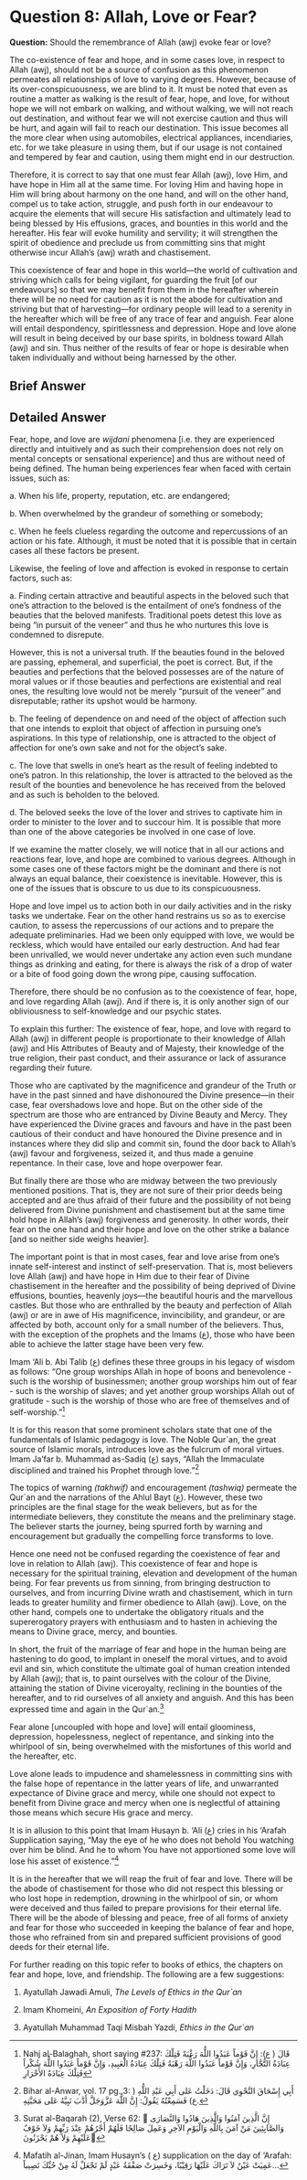 Question 8: Allah, Love or Fear?
================================

**Question:** Should the remembrance of Allah (awj) evoke fear or love?

The co-existence of fear and hope, and in some cases love, in respect to
Allah (awj), should not be a source of confusion as this phenomenon
permeates all relationships of love to varying degrees. However, because
of its over-conspicuousness, we are blind to it. It must be noted that
even as routine a matter as walking is the result of fear, hope, and
love, for without hope we will not embark on walking, and without
walking, we will not reach out destination, and without fear we will not
exercise caution and thus will be hurt, and again will fail to reach our
destination. This issue becomes all the more clear when using
automobiles, electrical appliances, incendiaries, etc. for we take
pleasure in using them, but if our usage is not contained and tempered
by fear and caution, using them might end in our destruction.

Therefore, it is correct to say that one must fear Allah (awj), love
Him, and have hope in Him all at the same time. For loving Him and
having hope in Him will bring about harmony on the one hand, and will on
the other hand, compel us to take action, struggle, and push forth in
our endeavour to acquire the elements that will secure His satisfaction
and ultimately lead to being blessed by His effusions, graces, and
bounties in this world and the hereafter. His fear will evoke humility
and servility; it will strengthen the spirit of obedience and preclude
us from committing sins that might otherwise incur Allah’s (awj) wrath
and chastisement.

This coexistence of fear and hope in this world—the world of cultivation
and striving which calls for being vigilant, for guarding the fruit [of
our endeavours] so that we may benefit from them in the hereafter
wherein there will be no need for caution as it is not the abode for
cultivation and striving but that of harvesting—for ordinary people will
lead to a serenity in the hereafter which will be free of any trace of
fear and anguish. Fear alone will entail despondency, spiritlessness and
depression. Hope and love alone will result in being deceived by our
base spirits, in boldness toward Allah (awj) and sin. Thus neither of
the results of fear or hope is desirable when taken individually and
without being harnessed by the other.

Brief Answer
------------

Detailed Answer
---------------

Fear, hope, and love are *wijdani* phenomena [i.e. they are experienced
directly and intuitively and as such their comprehension does not rely
on mental concepts or sensational experience] and thus are without need
of being defined. The human being experiences fear when faced with
certain issues, such as:

a. When his life, property, reputation, etc. are endangered;

b. When overwhelmed by the grandeur of something or somebody;

c. When he feels clueless regarding the outcome and repercussions of an
action or his fate. Although, it must be noted that it is possible that
in certain cases all these factors be present.

Likewise, the feeling of love and affection is evoked in response to
certain factors, such as:

a. Finding certain attractive and beautiful aspects in the beloved such
that one’s attraction to the beloved is the entailment of one’s fondness
of the beauties that the beloved manifests. Traditional poets detest
this love as being “in pursuit of the veneer” and thus he who nurtures
this love is condemned to disrepute.

However, this is not a universal truth. If the beauties found in the
beloved are passing, ephemeral, and superficial, the poet is correct.
But, if the beauties and perfections that the beloved possesses are of
the nature of moral values or if those beauties and perfections are
existential and real ones, the resulting love would not be merely
“pursuit of the veneer” and disreputable; rather its upshot would be
harmony.

b. The feeling of dependence on and need of the object of affection such
that one intends to exploit that object of affection in pursuing one’s
aspirations. In this type of relationship, one is attracted to the
object of affection for one’s own sake and not for the object’s sake.

c. The love that swells in one’s heart as the result of feeling indebted
to one’s patron. In this relationship, the lover is attracted to the
beloved as the result of the bounties and benevolence he has received
from the beloved and as such is beholden to the beloved.

d. The beloved seeks the love of the lover and strives to captivate him
in order to minister to the lover and to succour him. It is possible
that more than one of the above categories be involved in one case of
love.

If we examine the matter closely, we will notice that in all our actions
and reactions fear, love, and hope are combined to various degrees.
Although in some cases one of these factors might be the dominant and
there is not always an equal balance, their coexistence is inevitable.
However, this is one of the issues that is obscure to us due to its
conspicuousness.

Hope and love impel us to action both in our daily activities and in the
risky tasks we undertake. Fear on the other hand restrains us so as to
exercise caution, to assess the repercussions of our actions and to
prepare the adequate preliminaries. Had we been only equipped with love,
we would be reckless, which would have entailed our early destruction.
And had fear been unrivalled, we would never undertake any action even
such mundane things as drinking and eating, for there is always the risk
of a drop of water or a bite of food going down the wrong pipe, causing
suffocation.

Therefore, there should be no confusion as to the coexistence of fear,
hope, and love regarding Allah (awj). And if there is, it is only
another sign of our obliviousness to self-knowledge and our psychic
states.

To explain this further: The existence of fear, hope, and love with
regard to Allah (awj) in different people is proportionate to their
knowledge of Allah (awj) and His Attributes of Beauty and of Majesty,
their knowledge of the true religion, their past conduct, and their
assurance or lack of assurance regarding their future.

Those who are captivated by the magnificence and grandeur of the Truth
or have in the past sinned and have dishonoured the Divine presence—in
their case, fear overshadows love and hope. But on the other side of the
spectrum are those who are entranced by Divine Beauty and Mercy. They
have experienced the Divine graces and favours and have in the past been
cautious of their conduct and have honoured the Divine presence and in
instances where they did slip and commit sin, found the door back to
Allah’s (awj) favour and forgiveness, seized it, and thus made a genuine
repentance. In their case, love and hope overpower fear.

But finally there are those who are midway between the two previously
mentioned positions. That is, they are not sure of their prior deeds
being accepted and are thus afraid of their future and the possibility
of not being delivered from Divine punishment and chastisement but at
the same time hold hope in Allah’s (awj) forgiveness and generosity. In
other words, their fear on the one hand and their hope and love on the
other strike a balance [and so neither side weighs heavier].

The important point is that in most cases, fear and love arise from
one’s innate self-interest and instinct of self-preservation. That is,
most believers love Allah (awj) and have hope in Him due to their fear
of Divine chastisement in the hereafter and the possibility of being
deprived of Divine effusions, bounties, heavenly joys—the beautiful
houris and the marvellous castles. But those who are enthralled by the
beauty and perfection of Allah (awj) or are in awe of His magnificence,
invincibility, and grandeur, or are affected by both, account only for a
small number of the believers. Thus, with the exception of the prophets
and the Imams (ع), those who have been able to achieve the latter stage
have been very few.

Imam ‘Ali b. Abi Talib (ع) defines these three groups in his legacy of
wisdom as follows: “One group worships Allah in hope of boons and
benevolence - such is the worship of businessmen; another group worships
him out of fear - such is the worship of slaves; and yet another group
worships Allah out of gratitude - such is the worship of those who are
free of themselves and of self-worship.”[^1]

It is for this reason that some prominent scholars state that one of the
fundamentals of Islamic pedagogy is love. The Noble Qur\`an, the great
source of Islamic morals, introduces love as the fulcrum of moral
virtues. Imam Ja’far b. Muhammad as-Sadiq (ع) says, “Allah the
Immaculate disciplined and trained his Prophet through love.”[^2]

The topics of warning *(takhwif)* and encouragement *(tashwiq)* permeate
the Qur\`an and the narrations of the Ahlul Bayt (ع). However, these two
principles are the final stage for the weak believers, but as for the
intermediate believers, they constitute the means and the preliminary
stage. The believer starts the journey, being spurred forth by warning
and encouragement but gradually the compelling force transforms to love.

Hence one need not be confused regarding the coexistence of fear and
love in relation to Allah (awj). This coexistence of fear and hope is
necessary for the spiritual training, elevation and development of the
human being. For fear prevents us from sinning, from bringing
destruction to ourselves, and from incurring Divine wrath and
chastisement, which in turn leads to greater humility and firmer
obedience to Allah (awj). Love, on the other hand, compels one to
undertake the obligatory rituals and the supererogatory prayers with
enthusiasm and to hasten in achieving the means to Divine grace, mercy,
and bounties.

In short, the fruit of the marriage of fear and hope in the human being
are hastening to do good, to implant in oneself the moral virtues, and
to avoid evil and sin, which constitute the ultimate goal of human
creation intended by Allah (awj); that is, to paint ourselves with the
colour of the Divine, attaining the station of Divine viceroyalty,
reclining in the bounties of the hereafter, and to rid ourselves of all
anxiety and anguish. And this has been expressed time and again in the
Qur\`an.[^3]

Fear alone [uncoupled with hope and love] will entail gloominess,
depression, hopelessness, neglect of repentance, and sinking into the
whirlpool of sin, being overwhelmed with the misfortunes of this world
and the hereafter, etc.

Love alone leads to impudence and shamelessness in committing sins with
the false hope of repentance in the latter years of life, and
unwarranted expectance of Divine grace and mercy, while one should not
expect to benefit from Divine grace and mercy when one is neglectful of
attaining those means which secure His grace and mercy.

It is in allusion to this point that Imam Husayn b. ‘Ali (ع) cries in
his ‘Arafah Supplication saying, “May the eye of he who does not behold
You watching over him be blind. And he to whom You have not apportioned
some love will lose his asset of existence.”[^4]

It is in the hereafter that we will reap the fruit of fear and love.
There will be the abode of chastisement for those who did not respect
this blessing or who lost hope in redemption, drowning in the whirlpool
of sin, or whom were deceived and thus failed to prepare provisions for
their eternal life. There will be the abode of blessing and peace, free
of all forms of anxiety and fear for those who succeeded in keeping the
balance of fear and hope, those who refrained from sin and prepared
sufficient provisions of good deeds for their eternal life.

For further reading on this topic refer to books of ethics, the chapters
on fear and hope, love, and friendship. The following are a few
suggestions:

1. Ayatullah Jawadi Amuli, *The Levels of Ethics in the Qur\`an*

2. Imam Khomeini, *An Exposition of Forty Hadith*

3. Ayatullah Muhammad Taqi Misbah Yazdi, *Ethics in the Qur\`an*

[^1]: Nahj al-Balaghah, short saying \#237: قَالَ ( ع): إِنَّ قَوْماً
عَبَدُوا اللٌّهَ رَغْبَةً فَتِلْكَ عِبَادَةُ التُّجَّارِ، وَإِنَّ
قَوْماً عَبَدُوا اللٌّهَ رَهْبَةً فَتِلْكَ عِبَادَةُ الْعَبِيدِ، وَإِنَّ
قَوْماً عَبَدُوا اللٌّهَ شُكْراً فَتِلْكَ عِبَادَةُ الأَحْرَارِ

[^2]: Bihar al-Anwar, vol. 17 pg. 3: أَبِي إِسْحَاقَ النَّحْوِي قَالَ:
دَخَلْتُ عَلى أَبِي عَبْدِ اللٌّهِ ( ع) فَسَمِعْتُهُ يَقُولُ: إِنَّ
اللٌّهَ عَزَّوَجَلَّ أَدَّبَ نَبِيَّهُ عَلى مَحَبَّتِهِ.

[^3]: Surat al-Baqarah (2), Verse 62:  إِنَّ الَّذِينَ آمَنُوا
وَالَّذِينَ هَادُوا وَالنَّصَارَى وَالصَّابِئِينَ مَنْ آمَنَ بِاللٌّهِ
وَالْيَوْمِ الآخِرِ وَعَمِلَ صَالِحًا فَلَهُمْ أَجْرُهُمْ عِنْدَ
رَبِّهِمْ وَلاَ خَوْفٌ عَلَيْهِمْ وَلاَ هُمْ يَحْزَنُونَ

[^4]: Mafatih al-Jinan, Imam Husayn’s ( ع) supplication on the day of
‘Arafah: عَمِيَتْ عَيْنٌ لاَ تَرَاكَ عَلَيْهَا رَقِيْبًا، وَخَسِرَتْ
صَفْقَةُ عَبْدٍ لَمْ تَجْعَلْ لَهُ مِنْ حُبِّكَ نَصِيباً...


